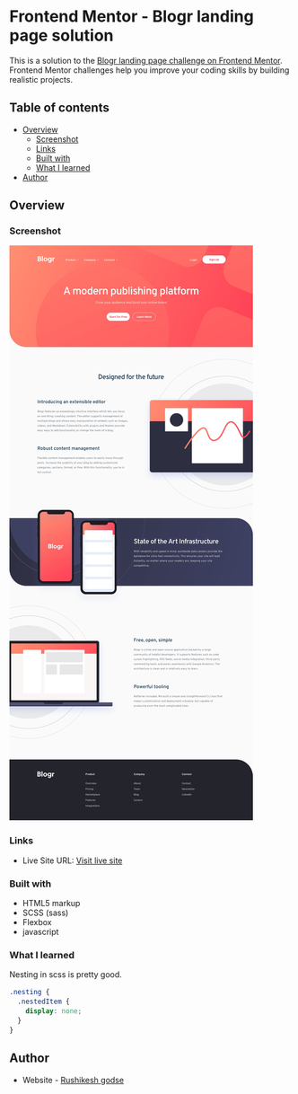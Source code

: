 # Frontend Mentor - Blogr landing page solution

This is a solution to the [Blogr landing page challenge on Frontend Mentor](https://www.frontendmentor.io/challenges/blogr-landing-page-EX2RLAApP). Frontend Mentor challenges help you improve your coding skills by building realistic projects. 

## Table of contents

- [Overview](#overview)
  - [Screenshot](#screenshot)
  - [Links](#links)
  - [Built with](#built-with)
  - [What I learned](#what-i-learned)
- [Author](#author)


## Overview
 
### Screenshot

![](./screenshot.jpg)

### Links

- Live Site URL: [Visit live site](https://rushikeshgodse.github.io/blogr-landing-page/)

### Built with

- HTML5 markup
- SCSS (sass)
- Flexbox
- javascript

### What I learned

Nesting in scss is pretty good.

```scss
.nesting {
  .nestedItem {
    display: none;
  }
}
```


## Author

- Website - [Rushikesh godse](https://github.com/rushikeshGodse)
